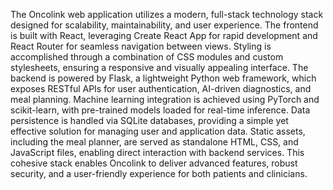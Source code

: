 The Oncolink web application utilizes a modern, full-stack technology stack designed for scalability, maintainability, and user experience. The frontend is built with React, leveraging Create React App for rapid development and React Router for seamless navigation between views. Styling is accomplished through a combination of CSS modules and custom stylesheets, ensuring a responsive and visually appealing interface. The backend is powered by Flask, a lightweight Python web framework, which exposes RESTful APIs for user authentication, AI-driven diagnostics, and meal planning. Machine learning integration is achieved using PyTorch and scikit-learn, with pre-trained models loaded for real-time inference. Data persistence is handled via SQLite databases, providing a simple yet effective solution for managing user and application data. Static assets, including the meal planner, are served as standalone HTML, CSS, and JavaScript files, enabling direct interaction with backend services. This cohesive stack enables Oncolink to deliver advanced features, robust security, and a user-friendly experience for both patients and clinicians.
